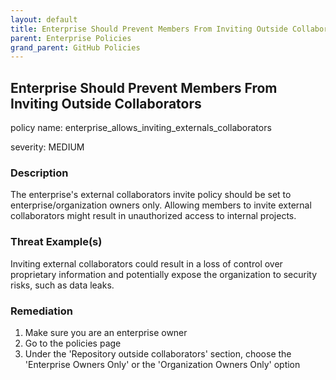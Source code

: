```yaml
---
layout: default
title: Enterprise Should Prevent Members From Inviting Outside Collaborators
parent: Enterprise Policies
grand_parent: GitHub Policies
---
```



## Enterprise Should Prevent Members From Inviting Outside Collaborators
policy name: enterprise_allows_inviting_externals_collaborators

severity: MEDIUM

### Description
The enterprise's external collaborators invite policy should be set to enterprise/organization owners only. Allowing members to invite external collaborators might result in unauthorized access to internal projects.

### Threat Example(s)
Inviting external collaborators could result in a loss of control over proprietary information and potentially expose the organization to security risks, such as data leaks.



### Remediation
1. Make sure you are an enterprise owner
2. Go to the policies page
3. Under the 'Repository outside collaborators' section, choose the 'Enterprise Owners Only' or the 'Organization Owners Only' option



